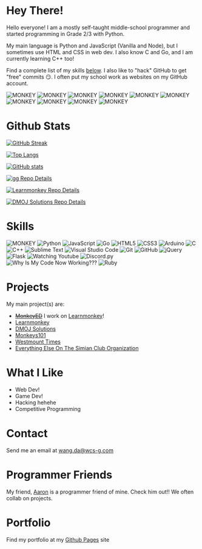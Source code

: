 # Hey There!

Hello everyone! I am a mostly self-taught middle-school programmer and started programming in Grade 2/3 with Python.

My main language is Python and JavaScript (Vanilla and Node), but I sometimes use HTML and CSS in web dev. I also know C and Go, and I am currently learning C++ too!

Find a complete list of my skills <a href="#skills">below</a>. I also like to "hack" GitHub to get "free" commits 😏. I often put my school work as websites on my GitHub account.

<img alt="MONKEY" src="https://img.shields.io/badge/🐒🐒🐒🐒MONKEY!!!!!!!!-brown.svg?style=for-the-badge" /> <img alt="MONKEY" src="https://img.shields.io/badge/🐒🐒🐒🐒MONKEY!!!!!!!!-brown.svg?style=for-the-badge" /> <img alt="MONKEY" src="https://img.shields.io/badge/🐒🐒🐒🐒MONKEY!!!!!!!!-brown.svg?style=for-the-badge" /> <img alt="MONKEY" src="https://img.shields.io/badge/🐒🐒🐒🐒MONKEY!!!!!!!!-brown.svg?style=for-the-badge" /> <img alt="MONKEY" src="https://img.shields.io/badge/🐒🐒🐒🐒MONKEY!!!!!!!!-brown.svg?style=for-the-badge" /> <img alt="MONKEY" src="https://img.shields.io/badge/🐒🐒🐒🐒MONKEY!!!!!!!!-brown.svg?style=for-the-badge" /> <img alt="MONKEY" src="https://img.shields.io/badge/🐒🐒🐒🐒MONKEY!!!!!!!!-brown.svg?style=for-the-badge" /> <img alt="MONKEY" src="https://img.shields.io/badge/🐒🐒🐒🐒MONKEY!!!!!!!!-brown.svg?style=for-the-badge" /> <img alt="MONKEY" src="https://img.shields.io/badge/🐒🐒🐒🐒MONKEY!!!!!!!!-brown.svg?style=for-the-badge" /> <img alt="MONKEY" src="https://img.shields.io/badge/🐒🐒🐒🐒MONKEY!!!!!!!!-brown.svg?style=for-the-badge" />

# Github Stats
[![GitHub Streak](http://github-readme-streak-stats.herokuapp.com?user=ThePeeps191&theme=nightowl&date_format=M%20j%5B%2C%20Y%5D)](https://git.io/streak-stats)

[![Top Langs](https://github-readme-stats.vercel.app/api/top-langs/?username=ThePeeps191&theme=nightowl&langs_count=10)](https://github.com/anuraghazra/github-readme-stats)

[![GitHub stats](https://github-readme-stats.vercel.app/api?username=ThePeeps191&theme=nightowl&show_icons=true)](https://github.com/anuraghazra/github-readme-stats)

[![gg Repo Details](https://github-readme-stats.vercel.app/api/pin/?username=ThePeeps191&repo=gg&theme=nightowl)](https://github.com/ThePeeps191/gg)

[![Learnmonkey Repo Details](https://github-readme-stats.vercel.app/api/pin/?username=learnmonkey&repo=learnmonkey.github.io&theme=nightowl)](https://github.com/learnmonkey/learnmonkey.github.io)

[![DMOJ Solutions Repo Details](https://github-readme-stats.vercel.app/api/pin/?username=ThePeeps191&repo=dmoj-solutions&theme=nightowl)](https://github.com/ThePeeps191/dmoj-solutions)

# Skills

<img alt="MONKEY" src="https://img.shields.io/badge/🐒🐒🐒🐒MONKEY!!!!!!!!-brown.svg?style=for-the-badge" /> <img alt="Python" src="https://img.shields.io/badge/python-%2314354C.svg?style=for-the-badge&logo=python&logoColor=white" /> <img alt="JavaScript" src="https://img.shields.io/badge/javascript-%23323330.svg?style=for-the-badge&logo=javascript&logoColor=%23F7DF1E" /> <img alt="Go" src="https://img.shields.io/badge/go-%2314354C.svg?style=for-the-badge&logo=go&logoColor=white" /> <img alt="HTML5" src="https://img.shields.io/badge/html5-%23E34F26.svg?style=for-the-badge&logo=html5&logoColor=white" /> <img alt="CSS3" src="https://img.shields.io/badge/css3-%231572B6.svg?style=for-the-badge&logo=css3&logoColor=white" /> <img alt="Arduino" src="https://img.shields.io/badge/-Arduino-00979D?style=for-the-badge&logo=Arduino&logoColor=white" /> <img alt="C" src="https://img.shields.io/badge/c-%2335495e.svg?style=for-the-badge&logo=c&logoColor=white" /> <img alt="C++" src="https://img.shields.io/badge/c%2B%2B-%2335495e.svg?style=for-the-badge&logo=c%2B%2B&logoColor=white" /> <img alt="Sublime Text" src="https://img.shields.io/badge/sublime%20text-%23EE4C2C.svg?style=for-the-badge&logo=sublime-text&logoColor=white" /> <img alt="Visual Studio Code" src="https://img.shields.io/badge/Visual%20Studio%20Code-0078d7.svg?style=for-the-badge&logo=visual-studio-code&logoColor=white" /> <img alt="Git" src="https://img.shields.io/badge/git-%23F05033.svg?style=for-the-badge&logo=git&logoColor=white" /> <img alt="GitHub" src="https://img.shields.io/badge/github-%23F05033.svg?style=for-the-badge&logo=github&logoColor=white"> <img alt="jQuery" src="https://img.shields.io/badge/jquery-%2335495e.svg?style=for-the-badge&logo=jquery&logoColor=white" /> <img alt="Flask" src="https://img.shields.io/badge/flask-darkgreen.svg?style=for-the-badge&logo=flask&logoColor=white" /> <img alt="Watching Youtube" src="https://img.shields.io/badge/watching%20youtube-red.svg?style=for-the-badge&logo=youtube&Color=white" /> <img alt="Discord.py" src="https://img.shields.io/badge/discord.py-blue.svg?style=for-the-badge&logo=discord&logoColor=white" /> <img alt="Why Is My Code Now Working???" src="https://img.shields.io/badge/why%20is%20my%20code%20not%20working-darkgreen.svg?style=for-the-badge&logo=stack-overflow&logoColor=white" /> <img alt="Ruby" src="https://img.shields.io/badge/ruby-darkred.svg?style=for-the-badge&logo=ruby&logoColor=white" />
# Projects

My main project(s) are:
<ul>
  <strike><li><a href="https://monkeyed.repl.co" target="_blank">MonkeyED</a></strike> I work on <a href="https://learnmonkey.github.io" target="_blank">Learnmonkey</a>!</li>
  <li><a href="https://learnmonkey.github.io" target="_blank">Learnmonkey</a></li>
  <li><a href="https://github.com/ThePeeps191/dmoj-solutions" target="_blank">DMOJ Solutions</a></li>
  <li><a href="https://monkeys101.github.io" target="_blank">Monkeys101</a></li>
  <li><a href="https://simianclub.github.io/westmount-times" target="_blank">Westmount Times</a></li>
  <li><a href="https://github.com/simianclub" target="_blank">Everything Else On The Simian Club Organization</a></li>
</ul>

# What I Like
<ul>
  <li>Web Dev!</li>
  <li>Game Dev!</li>
  <li>Hacking hehehe</li>
  <li>Competitive Programming</li>
</ul>

# Contact

Send me an email at <a href="mailto:wang.da@wcs-g.com">wang.da@wcs-g.com</a>

# Programmer Friends

My friend, <a href="https://github.com/calgary34">Aaron</a> is a programmer friend of mine. Check him out!! We often collab on projects.

# Portfolio

Find my portfolio at my <a href="https://thepeeps191.github.io">Github Pages</a> site
